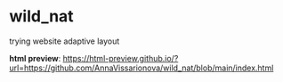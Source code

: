 # wild_nat
trying website adaptive layout

**html preview**: https://html-preview.github.io/?url=https://github.com/AnnaVissarionova/wild_nat/blob/main/index.html

